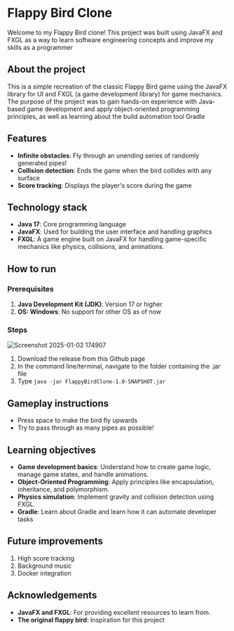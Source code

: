 # Flappy Bird Clone

Welcome to my Flappy Bird clone! This project was built using JavaFX and FXGL as a way to learn software engineering concepts and improve my skills as a programmer

## About the project
This is a simple recreation of the classic Flappy Bird game using the JavaFX library for UI and FXGL (a game development library) for game mechanics. The purpose of the project was to gain hands-on experience with Java-based game development and apply object-oriented programming principles, as well as learning about the build automation tool Gradle

## Features
- **Infinite obstacles**: Fly through an unending series of randomly generated pipes!
- **Collision detection**: Ends the game when the bird collides with any surface
- **Score tracking**: Displays the player's score during the game

## Technology stack
- **Java 17**: Core programming language
- **JavaFX**: Used for building the user interface and handling graphics
- **FXGL**: A game engine built on JavaFX for handling game-specific mechanics like physics, collisions, and animations.

## How to run
### Prerequisites
1. **Java Development Kit (JDK)**: Version 17 or higher
2. **OS: Windows**: No support for other OS as of now

### Steps
![Screenshot 2025-01-02 174907](https://github.com/user-attachments/assets/2b4f6be1-829a-43f0-9183-7f3b9592b229)

1. Download the release from this Github page
2. In the command line/terminal, navigate to the folder containing the .jar file
3. Type `java -jar FlappyBirdClone-1.0-SNAPSHOT.jar`

## Gameplay instructions
- Press space to make the bird fly upwards
- Try to pass through as many pipes as possible!

## Learning objectives
- **Game development basics**: Understand how to create game logic, manage game states, and handle animations.
- **Object-Oriented Programming**: Apply principles like encapsulation, inheritance, and polymorphism.
- **Physics simulation**: Implement gravity and collision detection using FXGL.
- **Gradle**: Learn about Gradle and learn how it can automate developer tasks

## Future improvements
1. High score tracking
2. Background music
3. Docker integration


## Acknowledgements
- **JavaFX and FXGL**: For providing excellent resources to learn from.
- **The original flappy bird**: Inspiration for this project
